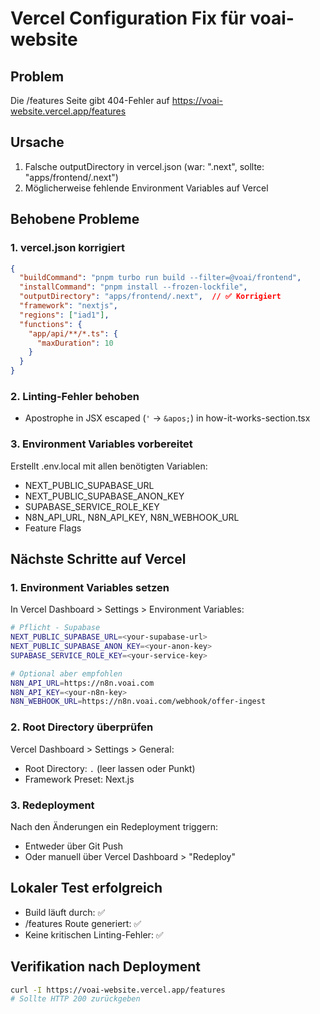 # Vercel Configuration Fix für voai-website

## Problem
Die /features Seite gibt 404-Fehler auf https://voai-website.vercel.app/features

## Ursache
1. Falsche outputDirectory in vercel.json (war: ".next", sollte: "apps/frontend/.next")
2. Möglicherweise fehlende Environment Variables auf Vercel

## Behobene Probleme

### 1. vercel.json korrigiert
```json
{
  "buildCommand": "pnpm turbo run build --filter=@voai/frontend",
  "installCommand": "pnpm install --frozen-lockfile",
  "outputDirectory": "apps/frontend/.next",  // ✅ Korrigiert
  "framework": "nextjs",
  "regions": ["iad1"],
  "functions": {
    "app/api/**/*.ts": {
      "maxDuration": 10
    }
  }
}
```

### 2. Linting-Fehler behoben
- Apostrophe in JSX escaped (`'` → `&apos;`) in how-it-works-section.tsx

### 3. Environment Variables vorbereitet
Erstellt .env.local mit allen benötigten Variablen:
- NEXT_PUBLIC_SUPABASE_URL
- NEXT_PUBLIC_SUPABASE_ANON_KEY
- SUPABASE_SERVICE_ROLE_KEY
- N8N_API_URL, N8N_API_KEY, N8N_WEBHOOK_URL
- Feature Flags

## Nächste Schritte auf Vercel

### 1. Environment Variables setzen
In Vercel Dashboard > Settings > Environment Variables:

```bash
# Pflicht - Supabase
NEXT_PUBLIC_SUPABASE_URL=<your-supabase-url>
NEXT_PUBLIC_SUPABASE_ANON_KEY=<your-anon-key>
SUPABASE_SERVICE_ROLE_KEY=<your-service-key>

# Optional aber empfohlen
N8N_API_URL=https://n8n.voai.com
N8N_API_KEY=<your-n8n-key>
N8N_WEBHOOK_URL=https://n8n.voai.com/webhook/offer-ingest
```

### 2. Root Directory überprüfen
Vercel Dashboard > Settings > General:
- Root Directory: `.` (leer lassen oder Punkt)
- Framework Preset: Next.js

### 3. Redeployment
Nach den Änderungen ein Redeployment triggern:
- Entweder über Git Push
- Oder manuell über Vercel Dashboard > "Redeploy"

## Lokaler Test erfolgreich
- Build läuft durch: ✅
- /features Route generiert: ✅
- Keine kritischen Linting-Fehler: ✅

## Verifikation nach Deployment
```bash
curl -I https://voai-website.vercel.app/features
# Sollte HTTP 200 zurückgeben
```